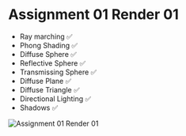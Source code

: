 # Assignment 01 Render 01
* Ray marching ✅
* Phong Shading ✅
* Diffuse Sphere ✅
* Reflective Sphere ✅
* Transmissing Sphere ✅
* Diffuse Plane ✅
* Diffuse Triangle ✅
* Directional Lighting ✅
* Shadows ✅

  
![Assignment 01 Render 01](https://github.com/fallinbryan/ACGRayMarch/assets/8240578/139af627-ec19-4405-acdc-4743ec8e1037)

